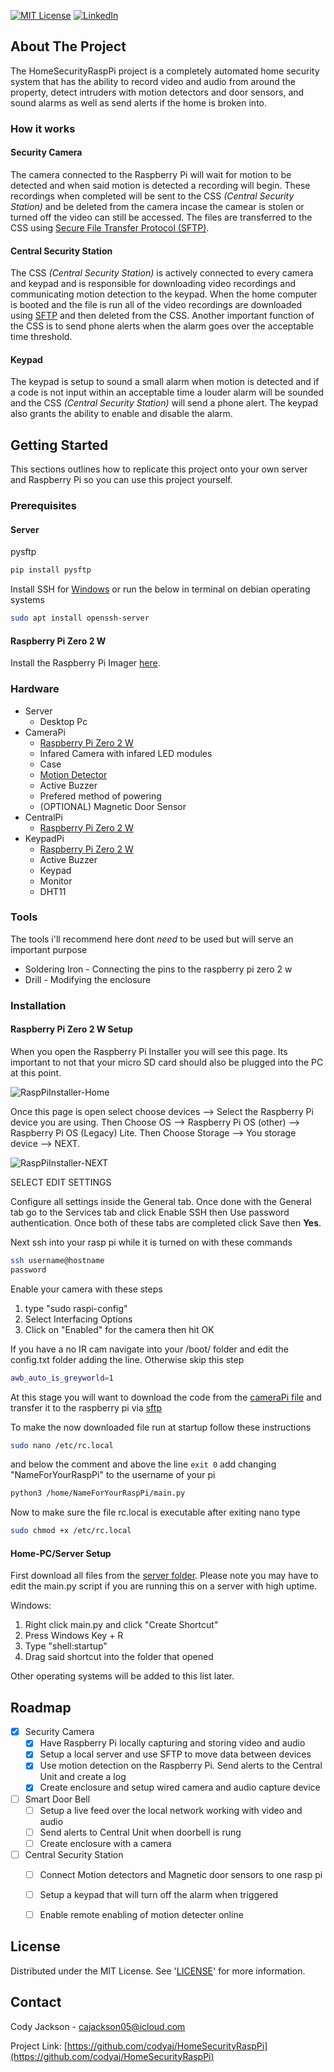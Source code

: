 [![MIT License][license-shield]][license-url]
[![LinkedIn][linkedin-shield]][linkedin-url]
## About The Project
<!-- Add Image of project -->
The HomeSecurityRaspPi project is a completely automated home security system that has the ability to record video and audio from around the property, detect intruders with motion detectors and door sensors, and sound alarms as well as send alerts if the home is broken into.

### How it works

#### Security Camera

The camera connected to the Raspberry Pi will wait for motion to be detected and when said motion is detected a recording will begin. These recordings when completed will be sent to the CSS *(Central Security Station)* 
 and be deleted from the camera incase the camear is stolen or turned off the video can still be accessed. The files are transferred to the CSS using [Secure File Transfer Protocol (SFTP)](https://www.techtarget.com/searchcontentmanagement/definition/Secure-File-Transfer-Protocol-SSH-File-Transfer-Protocol).

#### Central Security Station

The CSS *(Central Security Station)* is actively connected to every camera and keypad and is responsible for downloading video recordings and communicating motion detection to the keypad. When the home computer is booted and the file is run all of the video recordings are downloaded using [SFTP](https://www.techtarget.com/searchcontentmanagement/definition/Secure-File-Transfer-Protocol-SSH-File-Transfer-Protocol) and then deleted from the CSS. Another important function of the CSS is to send phone alerts when the alarm goes over the acceptable time threshold.

#### Keypad

The keypad is setup to sound a small alarm when motion is detected and if a code is not input within an acceptable time a louder alarm will be sounded and the CSS *(Central Security Station)* will send a phone alert. The keypad also grants the ability to enable and disable the alarm.

## Getting Started

This sections outlines how to replicate this project onto your own server and Raspberry Pi so you can use this project yourself.

### Prerequisites

#### Server

pysftp
```sh
pip install pysftp
```

Install SSH for [Windows](https://learn.microsoft.com/en-us/windows-server/administration/openssh/openssh_install_firstuse?tabs=gui) or run the below in terminal on debian operating systems
```sh
sudo apt install openssh-server
```

#### Raspberry Pi Zero 2 W

Install the Raspberry Pi Imager [here](https://www.raspberrypi.com/software/).

### Hardware

* Server
  * Desktop Pc 
* CameraPi
  * [Raspberry Pi Zero 2 W](https://core-electronics.com.au/raspberry-pi-zero-2-w-wireless.html)
  * Infared Camera with infared LED modules
  * Case
  * [Motion Detector](https://www.jaycar.com.au/duinotech-arduino-compatible-pir-motion-detector-module/p/XC4444)
  * Active Buzzer
  * Prefered method of powering
  * (OPTIONAL) Magnetic Door Sensor
* CentralPi
  * [Raspberry Pi Zero 2 W](https://core-electronics.com.au/raspberry-pi-zero-2-w-wireless.html)
* KeypadPi
  * [Raspberry Pi Zero 2 W](https://core-electronics.com.au/raspberry-pi-zero-2-w-wireless.html)
  * Active Buzzer
  * Keypad
  * Monitor
  * DHT11

### Tools

The tools i'll recommend here dont *need* to be used but will serve an important purpose

* Soldering Iron - Connecting the pins to the raspberry pi zero 2 w
* Drill - Modifying the enclosure

### Installation

#### Raspberry Pi Zero 2 W Setup

When you open the Raspberry Pi Installer you will see this page. Its important to not that your micro SD card should also be plugged into the PC at this point.

![RaspPiInstaller-Home]

Once this page is open select choose devices --> Select the Raspberry Pi device you are using. Then Choose OS --> Raspberry Pi OS (other) --> Raspberry Pi OS (Legacy) Lite. Then Choose Storage --> You storage device --> NEXT.

![RaspPiInstaller-NEXT]

SELECT EDIT SETTINGS

Configure all settings inside the General tab. Once done with the General tab go to the Services tab and click Enable SSH then Use password authentication. Once both of these tabs are completed click Save then **Yes**.

Next ssh into your rasp pi while it is turned on with these commands

```sh
ssh username@hostname
password
```

Enable your camera with these steps
1. type "sudo raspi-config"
2. Select Interfacing Options
3. Click on "Enabled" for the camera then hit OK

If you have a no IR cam navigate into your /boot/ folder and edit the config.txt folder adding the line. Otherwise skip this step

```sh
awb_auto_is_greyworld=1
```

At this stage you will want to download the code from the [cameraPi file](https://github.com/codyaj/HomeSecurityRaspPi/tree/main/cameraPi) and transfer it to the raspberry pi via [sftp](https://www.digitalocean.com/community/tutorials/how-to-use-sftp-to-securely-transfer-files-with-a-remote-server)

To make the now downloaded file run at startup follow these instructions

```sh
sudo nano /etc/rc.local
```

and below the comment and above the line `exit 0` add changing "NameForYourRaspPi" to the username of your pi

```sh
python3 /home/NameForYourRaspPi/main.py
```

Now to make sure the file rc.local is executable after exiting nano type

```sh
sudo chmod +x /etc/rc.local
```

#### Home-PC/Server Setup

First download all files from the [server folder](https://github.com/codyaj/HomeSecurityRaspPi/tree/main/server). Please note you may have to edit the main.py script if you are running this on a server with high uptime.

Windows:

1. Right click main.py and click "Create Shortcut"
2. Press Windows Key + R
3. Type "shell:startup"
4. Drag said shortcut into the folder that opened

Other operating systems will be added to this list later.

## Roadmap

 - [X] Security Camera
   - [X] Have Raspberry Pi locally capturing and storing video and audio
   - [X] Setup a local server and use SFTP to move data between devices
   - [X] Use motion detection on the Raspberry Pi. Send alerts to the Central Unit and create a log
   - [X] Create enclosure and setup wired camera and audio capture device
 - [ ] Smart Door Bell
   - [ ] Setup a live feed over the local network working with video and audio
   - [ ] Send alerts to Central Unit when doorbell is rung
   - [ ] Create enclosure with a camera
 - [ ] Central Security Station
   - [ ] Connect Motion detectors and Magnetic door sensors to one rasp pi
   - [ ] Setup a keypad that will turn off the alarm when triggered
   - [ ] Enable remote enabling of motion detecter online

 
## License

Distributed under the MIT License. See '[LICENSE](https://github.com/codyaj/HomeSecurityRaspPi/blob/main/LICENSE)' for more information.

## Contact

Cody Jackson - cajackson05@icloud.com

Project Link: [https://github.com/codyaj/HomeSecurityRaspPi](https://github.com/codyaj/HomeSecurityRaspPi)


<!-- Images -->
[license-shield]: https://img.shields.io/github/license/othneildrew/Best-README-Template.svg?style=for-the-badge
[license-url]: https://github.com/codyaj/HomeSecurityRaspPi/blob/main/LICENSE
[linkedin-shield]: https://img.shields.io/badge/-LinkedIn-black.svg?style=for-the-badge&logo=linkedin&colorB=555
[linkedin-url]: https://www.linkedin.com/in/codyaj/
[RaspPiInstaller-Home]: https://github.com/codyaj/HomeSecurityRaspPi/assets/57662320/1314faf1-10a1-4ec5-8fe4-72970ec12001
[RaspPiInstaller-NEXT]: https://github.com/codyaj/HomeSecurityRaspPi/assets/57662320/a3233ca6-8bc7-4966-8477-c914ceed9b2f

